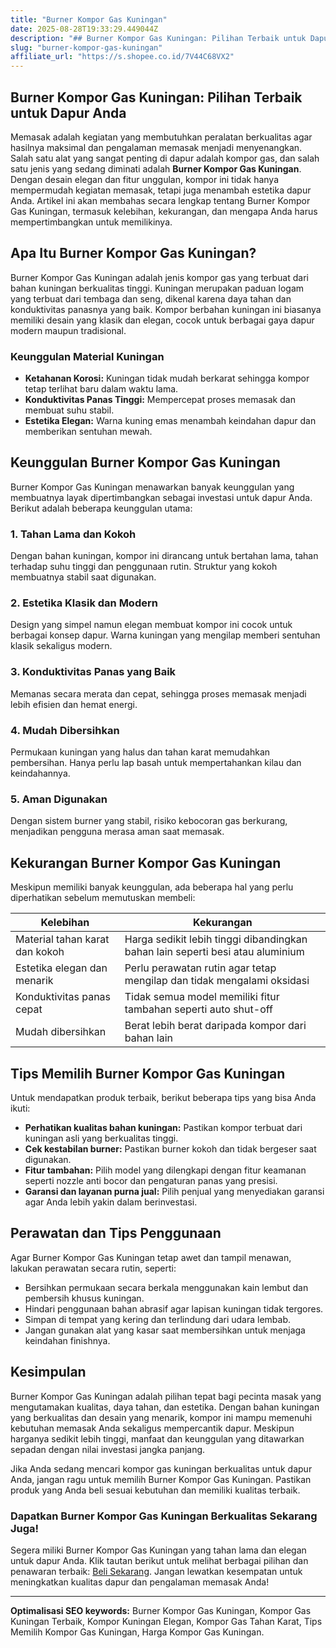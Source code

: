 ```yaml
---
title: "Burner Kompor Gas Kuningan"
date: 2025-08-28T19:33:29.449044Z
description: "## Burner Kompor Gas Kuningan: Pilihan Terbaik untuk Dapur Anda..."
slug: "burner-kompor-gas-kuningan"
affiliate_url: "https://s.shopee.co.id/7V44C68VX2"
---
```

## Burner Kompor Gas Kuningan: Pilihan Terbaik untuk Dapur Anda

Memasak adalah kegiatan yang membutuhkan peralatan berkualitas agar hasilnya maksimal dan pengalaman memasak menjadi menyenangkan. Salah satu alat yang sangat penting di dapur adalah kompor gas, dan salah satu jenis yang sedang diminati adalah **Burner Kompor Gas Kuningan**. Dengan desain elegan dan fitur unggulan, kompor ini tidak hanya mempermudah kegiatan memasak, tetapi juga menambah estetika dapur Anda. Artikel ini akan membahas secara lengkap tentang Burner Kompor Gas Kuningan, termasuk kelebihan, kekurangan, dan mengapa Anda harus mempertimbangkan untuk memilikinya.

## Apa Itu Burner Kompor Gas Kuningan?

Burner Kompor Gas Kuningan adalah jenis kompor gas yang terbuat dari bahan kuningan berkualitas tinggi. Kuningan merupakan paduan logam yang terbuat dari tembaga dan seng, dikenal karena daya tahan dan konduktivitas panasnya yang baik. Kompor berbahan kuningan ini biasanya memiliki desain yang klasik dan elegan, cocok untuk berbagai gaya dapur modern maupun tradisional.

### Keunggulan Material Kuningan

- **Ketahanan Korosi:** Kuningan tidak mudah berkarat sehingga kompor tetap terlihat baru dalam waktu lama.
- **Konduktivitas Panas Tinggi:** Mempercepat proses memasak dan membuat suhu stabil.
- **Estetika Elegan:** Warna kuning emas menambah keindahan dapur dan memberikan sentuhan mewah.

## Keunggulan Burner Kompor Gas Kuningan

Burner Kompor Gas Kuningan menawarkan banyak keunggulan yang membuatnya layak dipertimbangkan sebagai investasi untuk dapur Anda. Berikut adalah beberapa keunggulan utama:

### 1. Tahan Lama dan Kokoh
Dengan bahan kuningan, kompor ini dirancang untuk bertahan lama, tahan terhadap suhu tinggi dan penggunaan rutin. Struktur yang kokoh membuatnya stabil saat digunakan.

### 2. Estetika Klasik dan Modern
Design yang simpel namun elegan membuat kompor ini cocok untuk berbagai konsep dapur. Warna kuningan yang mengilap memberi sentuhan klasik sekaligus modern.

### 3. Konduktivitas Panas yang Baik
Memanas secara merata dan cepat, sehingga proses memasak menjadi lebih efisien dan hemat energi.

### 4. Mudah Dibersihkan
Permukaan kuningan yang halus dan tahan karat memudahkan pembersihan. Hanya perlu lap basah untuk mempertahankan kilau dan keindahannya.

### 5. Aman Digunakan
Dengan sistem burner yang stabil, risiko kebocoran gas berkurang, menjadikan pengguna merasa aman saat memasak.

## Kekurangan Burner Kompor Gas Kuningan

Meskipun memiliki banyak keunggulan, ada beberapa hal yang perlu diperhatikan sebelum memutuskan membeli:

| Kelebihan | Kekurangan |
|------------|--------------|
| Material tahan karat dan kokoh | Harga sedikit lebih tinggi dibandingkan bahan lain seperti besi atau aluminium |
| Estetika elegan dan menarik | Perlu perawatan rutin agar tetap mengilap dan tidak mengalami oksidasi |
| Konduktivitas panas cepat | Tidak semua model memiliki fitur tambahan seperti auto shut-off |
| Mudah dibersihkan | Berat lebih berat daripada kompor dari bahan lain |

## Tips Memilih Burner Kompor Gas Kuningan

Untuk mendapatkan produk terbaik, berikut beberapa tips yang bisa Anda ikuti:

- **Perhatikan kualitas bahan kuningan:** Pastikan kompor terbuat dari kuningan asli yang berkualitas tinggi.
- **Cek kestabilan burner:** Pastikan burner kokoh dan tidak bergeser saat digunakan.
- **Fitur tambahan:** Pilih model yang dilengkapi dengan fitur keamanan seperti nozzle anti bocor dan pengaturan panas yang presisi.
- **Garansi dan layanan purna jual:** Pilih penjual yang menyediakan garansi agar Anda lebih yakin dalam berinvestasi.

## Perawatan dan Tips Penggunaan

Agar Burner Kompor Gas Kuningan tetap awet dan tampil menawan, lakukan perawatan secara rutin, seperti:

- Bersihkan permukaan secara berkala menggunakan kain lembut dan pembersih khusus kuningan.
- Hindari penggunaan bahan abrasif agar lapisan kuningan tidak tergores.
- Simpan di tempat yang kering dan terlindung dari udara lembab.
- Jangan gunakan alat yang kasar saat membersihkan untuk menjaga keindahan finishnya.

## Kesimpulan

Burner Kompor Gas Kuningan adalah pilihan tepat bagi pecinta masak yang mengutamakan kualitas, daya tahan, dan estetika. Dengan bahan kuningan yang berkualitas dan desain yang menarik, kompor ini mampu memenuhi kebutuhan memasak Anda sekaligus mempercantik dapur. Meskipun harganya sedikit lebih tinggi, manfaat dan keunggulan yang ditawarkan sepadan dengan nilai investasi jangka panjang.

Jika Anda sedang mencari kompor gas kuningan berkualitas untuk dapur Anda, jangan ragu untuk memilih Burner Kompor Gas Kuningan. Pastikan produk yang Anda beli sesuai kebutuhan dan memiliki kualitas terbaik.

### Dapatkan Burner Kompor Gas Kuningan Berkualitas Sekarang Juga!

Segera miliki Burner Kompor Gas Kuningan yang tahan lama dan elegan untuk dapur Anda. Klik tautan berikut untuk melihat berbagai pilihan dan penawaran terbaik: [Beli Sekarang](https://s.shopee.co.id/7V44C68VX2). Jangan lewatkan kesempatan untuk meningkatkan kualitas dapur dan pengalaman memasak Anda!

---

**Optimalisasi SEO keywords:** Burner Kompor Gas Kuningan, Kompor Gas Kuningan Terbaik, Kompor Kuningan Elegan, Kompor Gas Tahan Karat, Tips Memilih Kompor Gas Kuningan, Harga Kompor Gas Kuningan.
